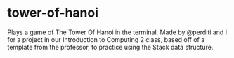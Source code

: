 # tower-of-hanoi
Plays a game of The Tower Of Hanoi in the terminal. Made by @perditi and I for a project in our Introduction to Computing 2 class, based off of a template from the professor, to practice using the Stack data structure.
